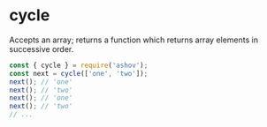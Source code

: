# cycle

Accepts an array; returns a function which returns array elements in successive order.

```javascript
const { cycle } = require('ashov');
const next = cycle(['one', 'two']);
next(); // 'one'
next(); // 'two' 
next(); // 'one'
next(); // 'two'
// ... 
```    